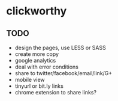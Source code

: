 # clickworthy

## TODO
* design the pages, use LESS or SASS
* create more copy
* google analytics
* deal with error conditions
* share to twitter/facebook/email/link/G+
* mobile view
* tinyurl or bit.ly links
* chrome extension to share links?